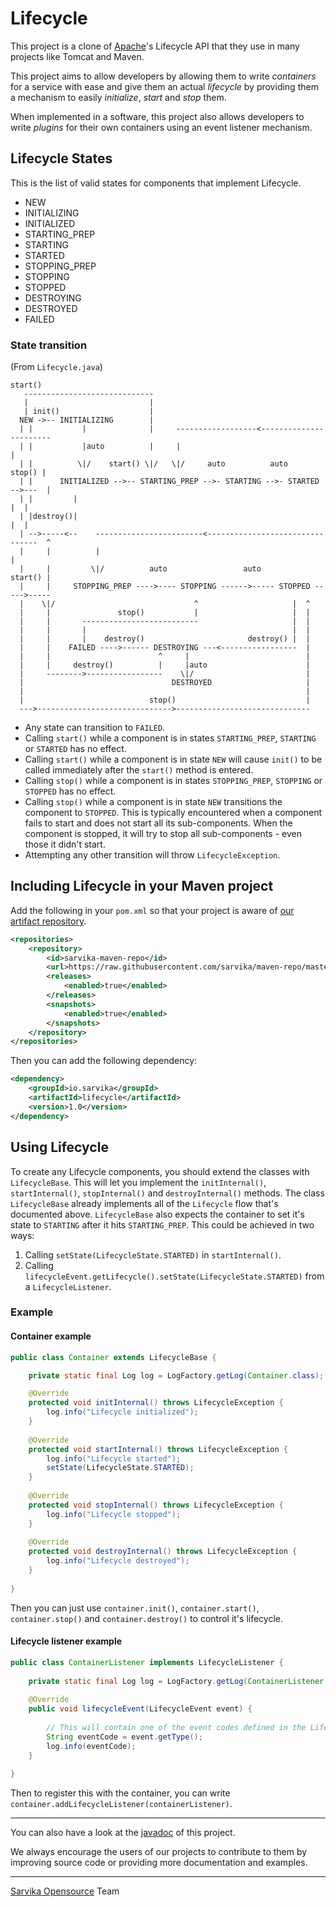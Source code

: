 # Lifecycle

This project is a clone of [Apache](http://apache.org)'s Lifecycle API that they use in many projects like Tomcat and Maven.

This project aims to allow developers by allowing them to write *containers* for a service with ease and give them an 
actual *lifecycle* by providing them a mechanism to easily *initialize*, *start* and *stop* them.

When implemented in a software, this project also allows developers to write *plugins* for their own containers using an
event listener mechanism.

## Lifecycle States

This is the list of valid states for components that implement Lifecycle.

- NEW
- INITIALIZING
- INITIALIZED
- STARTING_PREP
- STARTING
- STARTED
- STOPPING_PREP
- STOPPING
- STOPPED
- DESTROYING
- DESTROYED
- FAILED

### State transition

(From `Lifecycle.java`)

```
start()
   -----------------------------
   |                           |
   | init()                    |
  NEW ->-- INITIALIZING        |
  | |           |              |     ------------------<-----------------------
  | |           |auto          |     |                                        |
  | |          \|/    start() \|/   \|/     auto          auto         stop() |
  | |      INITIALIZED -->-- STARTING_PREP -->- STARTING -->- STARTED -->---  |
  | |         |                                                            |  |
  | |destroy()|                                                            |  |
  | -->-----<--    ------------------------<--------------------------------  ^
  |     |          |                                                          |
  |     |         \|/          auto                 auto              start() |
  |     |     STOPPING_PREP ---->---- STOPPING ------>----- STOPPED ----->-----
  |    \|/                               ^                     |  ^
  |     |               stop()           |                     |  |
  |     |       --------------------------                     |  |
  |     |       |                                              |  |
  |     |       |    destroy()                       destroy() |  |
  |     |    FAILED ---->------ DESTROYING ---<-----------------  |
  |     |                        ^     |                          |
  |     |     destroy()          |     |auto                      |
  |     -------->-----------------    \|/                         |
  |                                 DESTROYED                     |
  |                                                               |
  |                            stop()                             |
  --->------------------------------>------------------------------
```

 * Any state can transition to `FAILED`. 
 * Calling `start()` while a component is in states `STARTING_PREP`, `STARTING` or `STARTED` has no effect. 
 * Calling `start()` while a component is in state `NEW` will cause `init()` to be called immediately after the `start()` method is entered. 
 * Calling `stop()` while a component is in states `STOPPING_PREP`, `STOPPING` or `STOPPED` has no effect. 
 * Calling `stop()` while a component is in state `NEW` transitions the component to `STOPPED`. This is typically encountered when a component fails to start and does not start all its sub-components. When the component is stopped, it will try to stop all sub-components - even those it didn't start.
 * Attempting any other transition will throw `LifecycleException`.

## Including Lifecycle in your Maven project

Add the following in your `pom.xml` so that your project is aware of [our artifact repository](https://opensource.sarvika.com/maven-repo/).

```xml
<repositories>
    <repository>
        <id>sarvika-maven-repo</id>
        <url>https://raw.githubusercontent.com/sarvika/maven-repo/master</url>
        <releases>
            <enabled>true</enabled>
        </releases>
        <snapshots>
            <enabled>true</enabled>
        </snapshots>
    </repository>
</repositories>
```

Then you can add the following dependency:

```xml
<dependency>
    <groupId>io.sarvika</groupId>
    <artifactId>lifecycle</artifactId>
    <version>1.0</version>
</dependency>
```

## Using Lifecycle

To create any Lifecycle components, you should extend the classes with `LifecycleBase`. This will let you implement the
`initInternal()`, `startInternal()`, `stopInternal()` and `destroyInternal()` methods. The class `LifecycleBase` already
implements all of the `Lifecycle` flow that's documented above. `LifecycleBase` also expects the container to set it's
state to `STARTING` after it hits `STARTING_PREP`. This could be achieved in two ways:

1. Calling `setState(LifecycleState.STARTED)` in `startInternal()`.
2. Calling `lifecycleEvent.getLifecycle().setState(LifecycleState.STARTED)` from a `LifecycleListener`.

### Example

#### Container example

```java
public class Container extends LifecycleBase {

    private static final Log log = LogFactory.getLog(Container.class);

    @Override
    protected void initInternal() throws LifecycleException {
        log.info("Lifecycle initialized");
    }
    
    @Override
    protected void startInternal() throws LifecycleException {
    	log.info("Lifecycle started");
        setState(LifecycleState.STARTED);
    }
	
    @Override
    protected void stopInternal() throws LifecycleException {
        log.info("Lifecycle stopped");
    }
    
    @Override
    protected void destroyInternal() throws LifecycleException {
    	log.info("Lifecycle destroyed");
    }
	
}
```

Then you can just use `container.init()`, `container.start()`, `container.stop()` and `container.destroy()` to control
it's lifecycle.

#### Lifecycle listener example

```java
public class ContainerListener implements LifecycleListener {
	
    private static final Log log = LogFactory.getLog(ContainerListener.class);
	
    @Override
    public void lifecycleEvent(LifecycleEvent event) {
    	
    	// This will contain one of the event codes defined in the Lifecycle interface
    	String eventCode = event.getType();
    	log.info(eventCode);
    }
	
}
```

Then to register this with the container, you can write `container.addLifecycleListener(containerListener)`.

---

You can also have a look at the [javadoc](https://sarvika.github.io/lifecycle/docs/index.html) of this project.

We always encourage the users of our projects to contribute to them by improving source code or providing more
documentation and examples.

---

[Sarvika Opensource](https://opensource.sarvika.com) Team
